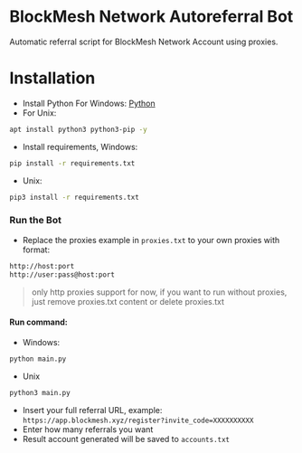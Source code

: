# BlockMesh Network Autoreferral Bot
Automatic referral script for BlockMesh Network Account using proxies.

# Installation
- Install Python For Windows: [Python](https://www.python.org/ftp/python/3.13.0/python-3.13.0-amd64.exe)
- For Unix:
```bash
apt install python3 python3-pip -y
```
- Install requirements, Windows:
```bash
pip install -r requirements.txt
```
- Unix:
```bash
pip3 install -r requirements.txt
```
### Run the Bot
- Replace the proxies example in ```proxies.txt``` to your own proxies with format:
```bash
http://host:port
http://user:pass@host:port
```
>only http proxies support for now, if you want to run without proxies, just remove proxies.txt content or delete proxies.txt
#### Run command:
- Windows:
```bash
python main.py
```
- Unix
```bash
python3 main.py
```
- Insert your full referral URL, example: ``https://app.blockmesh.xyz/register?invite_code=XXXXXXXXXX``
- Enter how many referrals you want
- Result account generated will be saved to ``accounts.txt``

